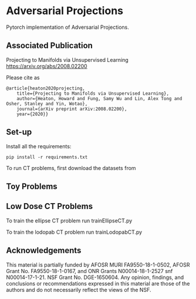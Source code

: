# Adversarial Projections
Pytorch implementation of Adversarial Projections.

## Associated Publication

Projecting to Manifolds via Unsupervised Learning
https://arxiv.org/abs/2008.02200

Please cite as
    
    @article{heaton2020projecting,
        title={Projecting to Manifolds via Unsupervised Learning},
        author={Heaton, Howard and Fung, Samy Wu and Lin, Alex Tong and Osher, Stanley and Yin, Wotao},
        journal={arXiv preprint arXiv:2008.02200},
        year={2020}}

## Set-up

Install all the requirements:
```
pip install -r requirements.txt 
```

To run CT problems, first download the datasets from 


## Toy Problems



## Low Dose CT Problems

To train the ellipse CT problem run trainEllipseCT.py

To train the lodopab CT problem run trainLodopabCT.py


## Acknowledgements

This material is partially funded by AFOSR MURI FA9550-18-1-0502, AFOSR Grant No. FA9550-18-1-0167, and ONR Grants N00014-18-1-2527 snf N00014-17-1-21. 
NSF Grant No. DGE-1650604. Any opinion, findings, and conclusions or recommendations expressed in this material are those of the authors and do not necessarily reflect the views of the NSF.




